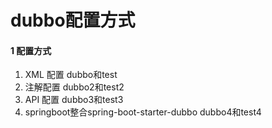 # dubbo配置方式


#### 1 配置方式
1. XML 配置     dubbo和test
2. 注解配置     dubbo2和test2
3. API 配置     dubbo3和test3
4. springboot整合spring-boot-starter-dubbo  dubbo4和test4
